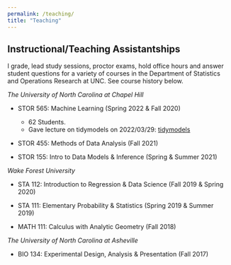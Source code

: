 ```yaml
---
permalink: /teaching/
title: "Teaching"
---
```


## Instructional/Teaching Assistantships

I grade, lead study sessions, proctor exams, hold office hours and answer student questions for a variety of courses in the Department of Statistics and Operations Research at UNC. See course history below.

*The University of North Carolina at Chapel Hill*

- STOR 565: Machine Learning (Spring 2022 & Fall 2020)
    - 62 Students.
    - Gave lecture on tidymodels on 2022/03/29: [tidymodels](/images/lectures/presentation.html)
    
- STOR 455: Methods of Data Analysis (Fall 2021)
   
- STOR 155: Intro to Data Models & Inference (Spring & Summer 2021)

*Wake Forest University*

- STA 112: Introduction to Regression & Data Science (Fall 2019 & Spring 2020)

- STA 111: Elementary Probability & Statistics (Spring 2019 & Summer 2019)

- MATH 111: Calculus with Analytic Geometry (Fall 2018)

*The University of North Carolina at Asheville*

- BIO 134: Experimental Design, Analysis & Presentation (Fall 2017)
